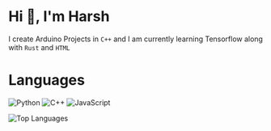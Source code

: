 # Hi 👋, I'm Harsh
I create Arduino Projects in `C++` and I am currently learning Tensorflow along with `Rust` and `HTML` 

# Languages
![Python](https://img.shields.io/badge/-Python-000?&logo=Python)
![C++](https://img.shields.io/badge/-C++-000?&logo=c%2b%2b&logoColor=00599C)
![JavaScript](https://img.shields.io/badge/-Html-000?&logo=HTML5)

![Top Languages](https://github-readme-stats.vercel.app/api/top-langs/?username=futureslinky&hide=TeX&layout=compact)
